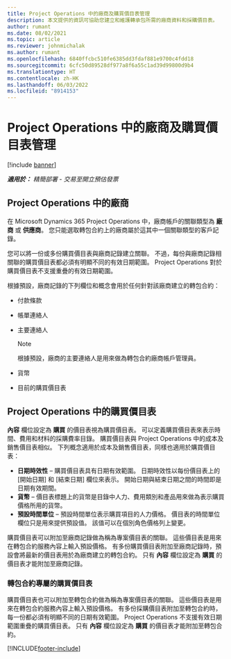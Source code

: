 ```yaml
---
title: Project Operations 中的廠商及購買價目表管理
description: 本文提供的資訊可協助您建立和維護轉承包所需的廠商資料和採購價目表。
author: rumant
ms.date: 08/02/2021
ms.topic: article
ms.reviewer: johnmichalak
ms.author: rumant
ms.openlocfilehash: 6840ffcbc510fe6385dd3fdaf881e9700c4fdd18
ms.sourcegitcommit: 6cfc50d89528df977a8f6a55c1ad39d99800d9b4
ms.translationtype: HT
ms.contentlocale: zh-HK
ms.lasthandoff: 06/03/2022
ms.locfileid: "8914153"
---
```

# <a name="vendor-and-purchase-price-list-management-in-project-operations"></a>Project Operations 中的廠商及購買價目表管理

[!include [banner](../../includes/dataverse-preview.md)]

_**適用於：** 精簡部署 - 交易至開立預估發票_

## <a name="vendors-in-project-operations"></a>Project Operations 中的廠商

在 Microsoft Dynamics 365 Project Operations 中，廠商帳戶的關聯類型為 **廠商** 或 **供應商**。 您只能選取轉包合約上的廠商屬於這其中一個關聯類型的客戶記錄。

您可以將一份或多份購買價目表與廠商記錄建立關聯。 不過，每份與廠商記錄相關聯的購買價目表都必須有明顯不同的有效日期範圍。 Project Operations 對於購買價目表不支援重疊的有效日期範圍。

根據預設，廠商記錄的下列欄位和概念會用於任何針對該廠商建立的轉包合約：

- 付款條款
- 帳單連絡人
- 主要連絡人

    > [!NOTE]
    > 根據預設，廠商的主要連絡人是用來做為轉包合約廠商帳戶管理員。

- 貨幣
- 目前的購買價目表

## <a name="purchase-price-lists-in-project-operations"></a>Project Operations 中的購買價目表

**內容** 欄位設定為 **購買** 的價目表視為購買價目表。 可以定義購買價目表來表示時間、費用和材料的採購費率目錄。 購買價目表與 Project Operations 中的成本及銷售價目表相似。 下列概念適用於成本及銷售價目表，同樣也適用於購買價目表：

- **日期時效性** – 購買價目表具有日期有效範圍。 日期時效性以每份價目表上的 [開始日期] 和 [結束日期] 欄位來表示。 開始日期與結束日期之間的時間即是日期有效期間。
- **貨幣** – 價目表標題上的貨幣是目錄中人力、費用類別和產品用來做為表示購買價格所用的貨幣。
- **預設時間單位** – 預設時間單位表示購買項目的人力價格。 價目表的時間單位欄位只是用來提供預設值。 該值可以在個別角色價格列上變更。

購買價目表可以附加至廠商記錄做為稱為專案價目表的關聯。 這些價目表是用來在轉包合約服務內容上輸入預設價格。 有多份購買價目表附加至廠商記錄時，預設會將最新的價目表用於為廠商建立的轉包合約。 只有 **內容** 欄位設定為 **購買** 的價目表才能附加至廠商記錄。

### <a name="subcontract-specific-purchase-price-lists"></a>轉包合約專屬的購買價目表

購買價目表也可以附加至轉包合約做為稱為專案價目表的關聯。 這些價目表是用來在轉包合約服務內容上輸入預設價格。 有多份採購價目表附加至轉包合約時，每一份都必須有明顯不同的日期有效範圍。 Project Operations 不支援有效日期範圍重疊的購買價目表。 只有 **內容** 欄位設定為 **購買** 的價目表才能附加至轉包合約。

[!INCLUDE[footer-include](../../includes/footer-banner.md)]
